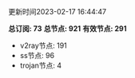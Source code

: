更新时间2023-02-17 16:44:47

**总订阅: 73**
**总节点: 921**
**有效节点: 291**
- v2ray节点: 191
- ss节点: 96
- trojan节点: 4
